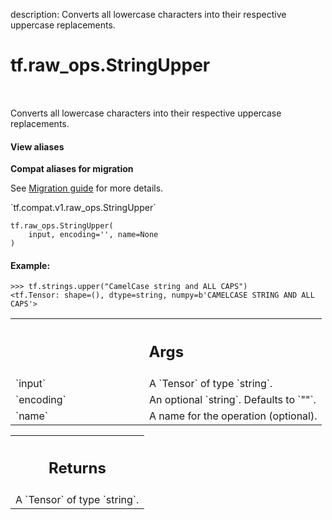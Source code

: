 description: Converts all lowercase characters into their respective uppercase replacements.

<div itemscope itemtype="http://developers.google.com/ReferenceObject">
<meta itemprop="name" content="tf.raw_ops.StringUpper" />
<meta itemprop="path" content="Stable" />
</div>

# tf.raw_ops.StringUpper

<!-- Insert buttons and diff -->

<table class="tfo-notebook-buttons tfo-api nocontent" align="left">

</table>



Converts all lowercase characters into their respective uppercase replacements.

<section class="expandable">
  <h4 class="showalways">View aliases</h4>
  <p>
<b>Compat aliases for migration</b>
<p>See
<a href="https://www.tensorflow.org/guide/migrate">Migration guide</a> for
more details.</p>
<p>`tf.compat.v1.raw_ops.StringUpper`</p>
</p>
</section>

<pre class="devsite-click-to-copy prettyprint lang-py tfo-signature-link">
<code>tf.raw_ops.StringUpper(
    input, encoding='', name=None
)
</code></pre>



<!-- Placeholder for "Used in" -->


#### Example:



```
>>> tf.strings.upper("CamelCase string and ALL CAPS")
<tf.Tensor: shape=(), dtype=string, numpy=b'CAMELCASE STRING AND ALL CAPS'>
```

<!-- Tabular view -->
 <table class="responsive fixed orange">
<colgroup><col width="214px"><col></colgroup>
<tr><th colspan="2"><h2 class="add-link">Args</h2></th></tr>

<tr>
<td>
`input`
</td>
<td>
A `Tensor` of type `string`.
</td>
</tr><tr>
<td>
`encoding`
</td>
<td>
An optional `string`. Defaults to `""`.
</td>
</tr><tr>
<td>
`name`
</td>
<td>
A name for the operation (optional).
</td>
</tr>
</table>



<!-- Tabular view -->
 <table class="responsive fixed orange">
<colgroup><col width="214px"><col></colgroup>
<tr><th colspan="2"><h2 class="add-link">Returns</h2></th></tr>
<tr class="alt">
<td colspan="2">
A `Tensor` of type `string`.
</td>
</tr>

</table>


